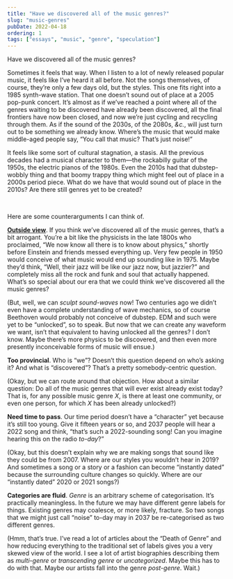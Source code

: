 ```yaml
---
title: "Have we discovered all of the music genres?"
slug: "music-genres"
pubDate: 2022-04-18
ordering: 1
tags: ["essays", "music", "genre", "speculation"]
---
```


<span class="small-caps">Have we discovered</span> all of the music genres?

Sometimes it feels that way. When I listen to a lot of newly released popular music, it feels like I’ve heard it all before. Not the songs themselves, of course, they’re only a few days old, but the styles. This one fits right into a 1985 synth-wave station. That one doesn’t sound out of place at a 2005 pop-punk concert. It’s almost as if we’ve reached a point where all of the genres waiting to be discovered have already been discovered, all the final frontiers have now been closed, and now we’re just cycling and recycling through them. As if the sound of the 2030s, of the 2080s, _&c._, will just turn out to be something we already know. Where’s the music that would make middle-aged people say, “You call that music? That’s just noise!”

It feels like some sort of cultural stagnation, a stasis. All the previous decades had a musical character to them—the rockabilly guitar of the 1950s, the electric pianos of the 1980s. Even the 2010s had that dubstep-wobbly thing and that boomy trappy thing which might feel out of place in a 2000s period piece. What do we have that would sound out of place in the 2010s? Are there still genres yet to be created?

<br />

Here are some counterarguments I can think of.

**[Outside view](https://www.lesswrong.com/w/inside-outside-view)**. If you think we’ve discovered all of the music genres, that’s a bit arrogant. You’re a bit like the physicists in the late 1800s who proclaimed, “We now know all there is to know about physics,” shortly before Einstein and friends messed everything up. Very few people in 1950 would conceive of what music would end up sounding like in 1975. Maybe they’d think, “Well, their jazz will be like our jazz now, but jazzier?” and completely miss all the rock and funk and soul that actually happened. What’s so special about our era that we could think we’ve discovered all the music genres?

(But, well, we can _sculpt sound-waves_ now! Two centuries ago we didn’t even have a complete understanding of wave mechanics, so of course Beethoven would probably not conceive of dubstep. EDM and such were yet to be “unlocked”, so to speak. But now that we can create any waveform we want, isn’t that equivalent to having unlocked all the genres? I don’t know. Maybe there’s more physics to be discovered, and then even more presently inconceivable forms of music will ensue.)

**Too provincial**. Who is “we”? Doesn’t this question depend on who’s asking it? And what is “discovered”? That’s a pretty somebody-centric question.

(Okay, but we can route around that objection. How about a similar question: Do all of the music genres that will ever exist already exist today? That is, for any possible music genre _X_, is there at least one community, or even one person, for which _X_ has been already unlocked?)

**Need time to pass**. Our time period doesn’t have a “character” yet because it’s still too young. Give it fifteen years or so, and 2037 people will hear a 2022 song and think, “that’s such a 2022-sounding song! Can you imagine hearing this on the radio _to-day_?”

(Okay, but this doesn’t explain why we are making songs that sound like they could be from 2007. Where are our styles you wouldn’t hear in 2019? And sometimes a song or a story or a fashion can become “instantly dated” because the surrounding culture changes so quickly. Where are our “instantly dated” 2020 or 2021 songs?)

**Categories are fluid**. _Genre_ is an arbitrary scheme of categorisation. It’s practically meaningless. In the future we may have different genre labels for things. Existing genres may coalesce, or more likely, fracture. So two songs that we might just call “noise” to-day may in 2037 be re-categorised as two different genres.

(Hmm, that’s true. I’ve read a lot of articles about the “Death of Genre” and how reducing everything to the traditional set of labels gives you a very skewed view of the world. I see a lot of artist biographies describing them as _multi-genre_ or _transcending genre_ or _uncategorized_. Maybe this has to do with that. Maybe our artists fall into the genre _post-genre_. Wait.)
